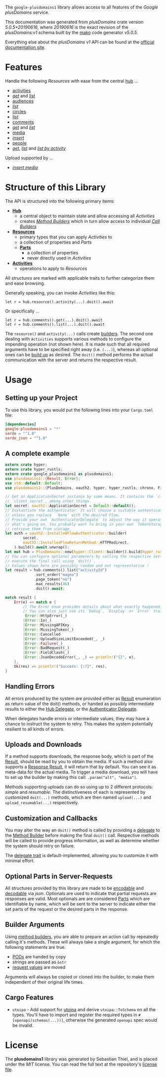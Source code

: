 <!---
DO NOT EDIT !
This file was generated automatically from 'src/generator/templates/api/README.md.mako'
DO NOT EDIT !
-->
The `google-plusdomains1` library allows access to all features of the *Google plusDomains* service.

This documentation was generated from *plusDomains* crate version *5.0.5+20190616*, where *20190616* is the exact revision of the *plusDomains:v1* schema built by the [mako](http://www.makotemplates.org/) code generator *v5.0.5*.

Everything else about the *plusDomains* *v1* API can be found at the
[official documentation site](https://developers.google.com/+/domains/).
# Features

Handle the following *Resources* with ease from the central [hub](https://docs.rs/google-plusdomains1/5.0.5+20190616/google_plusdomains1/PlusDomains) ... 

* [activities](https://docs.rs/google-plusdomains1/5.0.5+20190616/google_plusdomains1/api::Activity)
 * [*get*](https://docs.rs/google-plusdomains1/5.0.5+20190616/google_plusdomains1/api::ActivityGetCall) and [*list*](https://docs.rs/google-plusdomains1/5.0.5+20190616/google_plusdomains1/api::ActivityListCall)
* [audiences](https://docs.rs/google-plusdomains1/5.0.5+20190616/google_plusdomains1/api::Audience)
 * [*list*](https://docs.rs/google-plusdomains1/5.0.5+20190616/google_plusdomains1/api::AudienceListCall)
* [circles](https://docs.rs/google-plusdomains1/5.0.5+20190616/google_plusdomains1/api::Circle)
 * [*list*](https://docs.rs/google-plusdomains1/5.0.5+20190616/google_plusdomains1/api::CircleListCall)
* [comments](https://docs.rs/google-plusdomains1/5.0.5+20190616/google_plusdomains1/api::Comment)
 * [*get*](https://docs.rs/google-plusdomains1/5.0.5+20190616/google_plusdomains1/api::CommentGetCall) and [*list*](https://docs.rs/google-plusdomains1/5.0.5+20190616/google_plusdomains1/api::CommentListCall)
* [media](https://docs.rs/google-plusdomains1/5.0.5+20190616/google_plusdomains1/api::Media)
 * [*insert*](https://docs.rs/google-plusdomains1/5.0.5+20190616/google_plusdomains1/api::MediaInsertCall)
* [people](https://docs.rs/google-plusdomains1/5.0.5+20190616/google_plusdomains1/api::Person)
 * [*get*](https://docs.rs/google-plusdomains1/5.0.5+20190616/google_plusdomains1/api::PersonGetCall), [*list*](https://docs.rs/google-plusdomains1/5.0.5+20190616/google_plusdomains1/api::PersonListCall) and [*list by activity*](https://docs.rs/google-plusdomains1/5.0.5+20190616/google_plusdomains1/api::PersonListByActivityCall)


Upload supported by ...

* [*insert media*](https://docs.rs/google-plusdomains1/5.0.5+20190616/google_plusdomains1/api::MediaInsertCall)



# Structure of this Library

The API is structured into the following primary items:

* **[Hub](https://docs.rs/google-plusdomains1/5.0.5+20190616/google_plusdomains1/PlusDomains)**
    * a central object to maintain state and allow accessing all *Activities*
    * creates [*Method Builders*](https://docs.rs/google-plusdomains1/5.0.5+20190616/google_plusdomains1/client::MethodsBuilder) which in turn
      allow access to individual [*Call Builders*](https://docs.rs/google-plusdomains1/5.0.5+20190616/google_plusdomains1/client::CallBuilder)
* **[Resources](https://docs.rs/google-plusdomains1/5.0.5+20190616/google_plusdomains1/client::Resource)**
    * primary types that you can apply *Activities* to
    * a collection of properties and *Parts*
    * **[Parts](https://docs.rs/google-plusdomains1/5.0.5+20190616/google_plusdomains1/client::Part)**
        * a collection of properties
        * never directly used in *Activities*
* **[Activities](https://docs.rs/google-plusdomains1/5.0.5+20190616/google_plusdomains1/client::CallBuilder)**
    * operations to apply to *Resources*

All *structures* are marked with applicable traits to further categorize them and ease browsing.

Generally speaking, you can invoke *Activities* like this:

```Rust,ignore
let r = hub.resource().activity(...).doit().await
```

Or specifically ...

```ignore
let r = hub.comments().get(...).doit().await
let r = hub.comments().list(...).doit().await
```

The `resource()` and `activity(...)` calls create [builders][builder-pattern]. The second one dealing with `Activities` 
supports various methods to configure the impending operation (not shown here). It is made such that all required arguments have to be 
specified right away (i.e. `(...)`), whereas all optional ones can be [build up][builder-pattern] as desired.
The `doit()` method performs the actual communication with the server and returns the respective result.

# Usage

## Setting up your Project

To use this library, you would put the following lines into your `Cargo.toml` file:

```toml
[dependencies]
google-plusdomains1 = "*"
serde = "^1.0"
serde_json = "^1.0"
```

## A complete example

```Rust
extern crate hyper;
extern crate hyper_rustls;
extern crate google_plusdomains1 as plusdomains1;
use plusdomains1::{Result, Error};
use std::default::Default;
use plusdomains1::{PlusDomains, oauth2, hyper, hyper_rustls, chrono, FieldMask};

// Get an ApplicationSecret instance by some means. It contains the `client_id` and 
// `client_secret`, among other things.
let secret: oauth2::ApplicationSecret = Default::default();
// Instantiate the authenticator. It will choose a suitable authentication flow for you, 
// unless you replace  `None` with the desired Flow.
// Provide your own `AuthenticatorDelegate` to adjust the way it operates and get feedback about 
// what's going on. You probably want to bring in your own `TokenStorage` to persist tokens and
// retrieve them from storage.
let auth = oauth2::InstalledFlowAuthenticator::builder(
        secret,
        oauth2::InstalledFlowReturnMethod::HTTPRedirect,
    ).build().await.unwrap();
let mut hub = PlusDomains::new(hyper::Client::builder().build(hyper_rustls::HttpsConnectorBuilder::new().with_native_roots().unwrap().https_or_http().enable_http1().build()), auth);
// You can configure optional parameters by calling the respective setters at will, and
// execute the final call using `doit()`.
// Values shown here are possibly random and not representative !
let result = hub.comments().list("activityId")
             .sort_order("magna")
             .page_token("no")
             .max_results(46)
             .doit().await;

match result {
    Err(e) => match e {
        // The Error enum provides details about what exactly happened.
        // You can also just use its `Debug`, `Display` or `Error` traits
         Error::HttpError(_)
        |Error::Io(_)
        |Error::MissingAPIKey
        |Error::MissingToken(_)
        |Error::Cancelled
        |Error::UploadSizeLimitExceeded(_, _)
        |Error::Failure(_)
        |Error::BadRequest(_)
        |Error::FieldClash(_)
        |Error::JsonDecodeError(_, _) => println!("{}", e),
    },
    Ok(res) => println!("Success: {:?}", res),
}

```
## Handling Errors

All errors produced by the system are provided either as [Result](https://docs.rs/google-plusdomains1/5.0.5+20190616/google_plusdomains1/client::Result) enumeration as return value of
the doit() methods, or handed as possibly intermediate results to either the 
[Hub Delegate](https://docs.rs/google-plusdomains1/5.0.5+20190616/google_plusdomains1/client::Delegate), or the [Authenticator Delegate](https://docs.rs/yup-oauth2/*/yup_oauth2/trait.AuthenticatorDelegate.html).

When delegates handle errors or intermediate values, they may have a chance to instruct the system to retry. This 
makes the system potentially resilient to all kinds of errors.

## Uploads and Downloads
If a method supports downloads, the response body, which is part of the [Result](https://docs.rs/google-plusdomains1/5.0.5+20190616/google_plusdomains1/client::Result), should be
read by you to obtain the media.
If such a method also supports a [Response Result](https://docs.rs/google-plusdomains1/5.0.5+20190616/google_plusdomains1/client::ResponseResult), it will return that by default.
You can see it as meta-data for the actual media. To trigger a media download, you will have to set up the builder by making
this call: `.param("alt", "media")`.

Methods supporting uploads can do so using up to 2 different protocols: 
*simple* and *resumable*. The distinctiveness of each is represented by customized 
`doit(...)` methods, which are then named `upload(...)` and `upload_resumable(...)` respectively.

## Customization and Callbacks

You may alter the way an `doit()` method is called by providing a [delegate](https://docs.rs/google-plusdomains1/5.0.5+20190616/google_plusdomains1/client::Delegate) to the 
[Method Builder](https://docs.rs/google-plusdomains1/5.0.5+20190616/google_plusdomains1/client::CallBuilder) before making the final `doit()` call. 
Respective methods will be called to provide progress information, as well as determine whether the system should 
retry on failure.

The [delegate trait](https://docs.rs/google-plusdomains1/5.0.5+20190616/google_plusdomains1/client::Delegate) is default-implemented, allowing you to customize it with minimal effort.

## Optional Parts in Server-Requests

All structures provided by this library are made to be [encodable](https://docs.rs/google-plusdomains1/5.0.5+20190616/google_plusdomains1/client::RequestValue) and 
[decodable](https://docs.rs/google-plusdomains1/5.0.5+20190616/google_plusdomains1/client::ResponseResult) via *json*. Optionals are used to indicate that partial requests are responses 
are valid.
Most optionals are are considered [Parts](https://docs.rs/google-plusdomains1/5.0.5+20190616/google_plusdomains1/client::Part) which are identifiable by name, which will be sent to 
the server to indicate either the set parts of the request or the desired parts in the response.

## Builder Arguments

Using [method builders](https://docs.rs/google-plusdomains1/5.0.5+20190616/google_plusdomains1/client::CallBuilder), you are able to prepare an action call by repeatedly calling it's methods.
These will always take a single argument, for which the following statements are true.

* [PODs][wiki-pod] are handed by copy
* strings are passed as `&str`
* [request values](https://docs.rs/google-plusdomains1/5.0.5+20190616/google_plusdomains1/client::RequestValue) are moved

Arguments will always be copied or cloned into the builder, to make them independent of their original life times.

[wiki-pod]: http://en.wikipedia.org/wiki/Plain_old_data_structure
[builder-pattern]: http://en.wikipedia.org/wiki/Builder_pattern
[google-go-api]: https://github.com/google/google-api-go-client

## Cargo Features

* `utoipa` - Add support for [utoipa](https://crates.io/crates/utoipa) and derive `utoipa::ToSchema` on all
the types. You'll have to import and register the required types in `#[openapi(schemas(...))]`, otherwise the
generated `openapi` spec would be invalid.


# License
The **plusdomains1** library was generated by Sebastian Thiel, and is placed 
under the *MIT* license.
You can read the full text at the repository's [license file][repo-license].

[repo-license]: https://github.com/Byron/google-apis-rsblob/main/LICENSE.md

